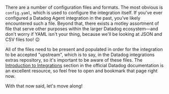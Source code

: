 There are a number of configuration files and formats. The most obvious is `config.yaml`, which is used to configure the integration itself. If you've ever configured a Datadog Agent integration in the past, you've likely encountered such a file. Beyond that, there exists a motley assortment of file that serve other purposes within the larger Datadog ecosystem—and don't worry if YAML isn't your thing, because we'll be looking at JSON and CSV files too! 😉

All of the files need to be present and populated in order for the integration to be accepted "upstream", which is to say, in the Datadog integrations extras repository, so it's important to be aware of these files. The [Introduction to Integrations](https://docs.datadoghq.com/getting_started/integrations/) section in the official Datadog documentation is an excellent resource, so feel free to open and bookmark that page right now.

With that now said, let's move along!
